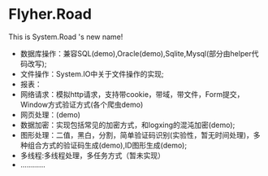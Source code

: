 Flyher.Road
===========

This is System.Road 's new name!

* 数据库操作：兼容SQL(demo),Oracle(demo),Sqlite,Mysql(部分由helper代码改写);
* 文件操作：System.IO中关于文件操作的实现;
* 报表：
* 网络请求：模拟http请求，支持带cookie，带域，带文件，Form提交，Window方式验证方式(各个爬虫demo)
* 网页处理：(demo)
* 数据加密：实现包括常见的加密方式，和logxing的混沌加密(demo);
* 图形处理：二值，黑白，分割，简单验证码识别(实验性，暂无时间处理)，多种组合方式的验证码生成(demo),ID图形生成(demo);
* 多线程:多线程处理，多任务方式（暂未实现）
* ............
